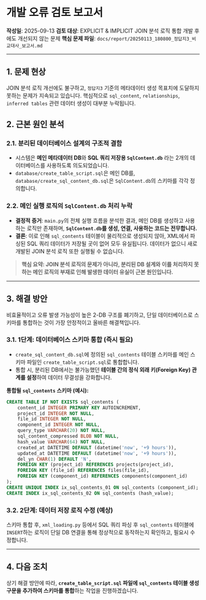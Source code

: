 # 개발 오류 검토 보고서

**작성일**: 2025-09-13
**검토 대상**: EXPLICIT & IMPLICIT JOIN 분석 로직 통합 개발 후에도 개선되지 않는 문제
**핵심 문제 파일**: `docs/report/20250113_180800_정답지3_비교대사_보고서.md`

---

## 1. 문제 현상

JOIN 분석 로직 개선에도 불구하고, `정답지3` 기준의 메타데이터 생성 목표치에 도달하지 못하는 문제가 지속되고 있습니다. 핵심적으로 `sql_content`, `relationships`, `inferred tables` 관련 데이터 생성이 대부분 누락됩니다.

## 2. 근본 원인 분석

### 2.1. 분리된 데이터베이스 설계의 구조적 결함

- 시스템은 **메인 메타데이터 DB**와 **SQL 쿼리 저장용 `SqlContent.db`** 라는 2개의 데이터베이스를 사용하도록 의도되었습니다.
- `database/create_table_script.sql`은 메인 DB를, `database/create_sql_content_db.sql`은 `SqlContent.db`의 스키마를 각각 정의합니다.

### 2.2. 메인 실행 로직의 `SqlContent.db` 처리 누락

- **결정적 증거**: `main.py`의 전체 실행 흐름을 분석한 결과, 메인 DB를 생성하고 사용하는 로직만 존재하며, **`SqlContent.db`를 생성, 연결, 사용하는 코드는 전무합니다.**
- **결론**: 이로 인해 `sql_contents` 테이블이 물리적으로 생성되지 않아, XML에서 파싱된 SQL 쿼리 데이터가 저장될 곳이 없어 모두 유실됩니다. 데이터가 없으니 새로 개발된 JOIN 분석 로직 또한 실행될 수 없습니다.

> **핵심 요약: JOIN 분석 로직의 문제가 아니라, 분리된 DB 설계와 이를 처리하지 못하는 메인 로직의 부재로 인해 발생한 데이터 유실이 근본 원인입니다.**

---

## 3. 해결 방안

비효율적이고 오류 발생 가능성이 높은 2-DB 구조를 폐기하고, 단일 데이터베이스로 스키마를 통합하는 것이 가장 안정적이고 올바른 해결책입니다.

### 3.1. 1단계: 데이터베이스 스키마 통합 (즉시 필요)

- `create_sql_content_db.sql`에 정의된 `sql_contents` 테이블 스키마를 메인 스키마 파일인 `create_table_script.sql`로 통합합니다.
- 통합 시, 분리된 DB에서는 불가능했던 **테이블 간의 정식 외래 키(Foreign Key) 관계를 설정**하여 데이터 무결성을 강화합니다.

**통합될 `sql_contents` 스키마 (예시):**
```sql
CREATE TABLE IF NOT EXISTS sql_contents (
    content_id INTEGER PRIMARY KEY AUTOINCREMENT,
    project_id INTEGER NOT NULL,
    file_id INTEGER NOT NULL,
    component_id INTEGER NOT NULL,
    query_type VARCHAR(20) NOT NULL,
    sql_content_compressed BLOB NOT NULL,
    hash_value VARCHAR(64) NOT NULL,
    created_at DATETIME DEFAULT (datetime('now', '+9 hours')),
    updated_at DATETIME DEFAULT (datetime('now', '+9 hours')),
    del_yn CHAR(1) DEFAULT 'N',
    FOREIGN KEY (project_id) REFERENCES projects(project_id),
    FOREIGN KEY (file_id) REFERENCES files(file_id),
    FOREIGN KEY (component_id) REFERENCES components(component_id)
);
CREATE UNIQUE INDEX ix_sql_contents_01 ON sql_contents (component_id);
CREATE INDEX ix_sql_contents_02 ON sql_contents (hash_value);
```

### 3.2. 2단계: 데이터 저장 로직 수정 (예상)

스키마 통합 후, `xml_loading.py` 등에서 SQL 쿼리 파싱 후 `sql_contents` 테이블에 `INSERT`하는 로직이 단일 DB 연결을 통해 정상적으로 동작하는지 확인하고, 필요시 수정합니다.

---

## 4. 다음 조치

상기 해결 방안에 따라, **`create_table_script.sql` 파일에 `sql_contents` 테이블 생성 구문을 추가하여 스키마를 통합**하는 작업을 진행하겠습니다.
